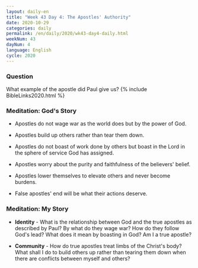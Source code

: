 ```yaml
---
layout: daily-en
title: "Week 43 Day 4: The Apostles' Authority"
date: 2020-10-29 
categories: daily
permalink: /en/daily/2020/wk43-day4-daily.html
weekNum: 43
dayNum: 4
language: English
cycle: 2020
---
```

### Question     
What example of the apostle did Paul give us?
{% include BibleLinks2020.html %} 

### Meditation: God's Story   
+ Apostles do not wage war as the world does but by the power of God. 

+ Apostles build up others rather than tear them down. 

+ Apostles do not boast of work done by others but boast in the Lord in the sphere of service God has assigned. 

+ Apostles worry about the purity and faithfulness of the believers' belief. 

+ Apostles lower themselves to elevate others and never become burdens. 

+ False apostles' end will be what their actions deserve. 

### Meditation: My Story   
+ **Identity** - What is the relationship between God and the true apostles as described by Paul? By what do they wage war? How do they follow God's lead? What does it mean by boasting in God? Am I a true apostle? 

+ **Community** - How do true apostles treat limbs of the Christ's body? What shall I do to build others up rather than tearing them down when there are conflicts between myself and others? 
